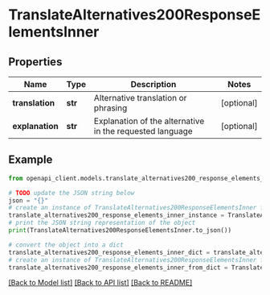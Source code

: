# TranslateAlternatives200ResponseElementsInner


## Properties

Name | Type | Description | Notes
------------ | ------------- | ------------- | -------------
**translation** | **str** | Alternative translation or phrasing | [optional] 
**explanation** | **str** | Explanation of the alternative in the requested language | [optional] 

## Example

```python
from openapi_client.models.translate_alternatives200_response_elements_inner import TranslateAlternatives200ResponseElementsInner

# TODO update the JSON string below
json = "{}"
# create an instance of TranslateAlternatives200ResponseElementsInner from a JSON string
translate_alternatives200_response_elements_inner_instance = TranslateAlternatives200ResponseElementsInner.from_json(json)
# print the JSON string representation of the object
print(TranslateAlternatives200ResponseElementsInner.to_json())

# convert the object into a dict
translate_alternatives200_response_elements_inner_dict = translate_alternatives200_response_elements_inner_instance.to_dict()
# create an instance of TranslateAlternatives200ResponseElementsInner from a dict
translate_alternatives200_response_elements_inner_from_dict = TranslateAlternatives200ResponseElementsInner.from_dict(translate_alternatives200_response_elements_inner_dict)
```
[[Back to Model list]](../README.md#documentation-for-models) [[Back to API list]](../README.md#documentation-for-api-endpoints) [[Back to README]](../README.md)



